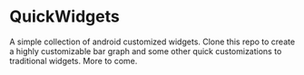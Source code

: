 QuickWidgets
============

A simple collection of android customized widgets.
Clone this repo to create a highly customizable bar graph and some other quick customizations to traditional widgets.
More to come.
